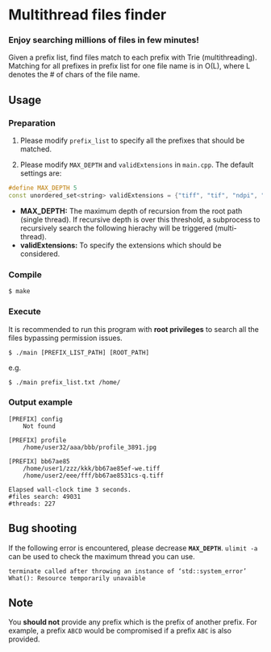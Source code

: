 # Multithread files finder
### Enjoy searching millions of files in few minutes!
Given a prefix list, find files match to each prefix with Trie (multithreading). Matching for all prefixes in prefix list for one file name is in O(L), where L denotes the # of chars of the file name.

## Usage
### Preparation
1. Please modify `prefix_list` to specify all the prefixes that should be matched.

2. Please modify `MAX_DEPTH` and `validExtensions` in `main.cpp`. The default settings are:
```cpp
#define MAX_DEPTH 5
const unordered_set<string> validExtensions = {"tiff", "tif", "ndpi", "png", "jpg", "jpeg"};
```
- **MAX_DEPTH:** The maximum depth of recursion from the root path (single thread). If recursive depth is over this threshold, a subprocess to recursively search the following hierachy will be triggered (multi-thread).
- **validExtensions:** To specify the extensions which should be considered.
### Compile
```
$ make
```
### Execute
It is recommended to run this program with **root privileges** to search all the files bypassing permission issues.
```script
$ ./main [PREFIX_LIST_PATH] [ROOT_PATH]
```
e.g.
```
$ ./main prefix_list.txt /home/
```
### Output example
```script
[PREFIX] config
    Not found

[PREFIX] profile
    /home/user32/aaa/bbb/profile_3891.jpg

[PREFIX] bb67ae85
    /home/user1/zzz/kkk/bb67ae85ef-we.tiff
    /home/user2/eee/fff/bb67ae8531cs-q.tiff

Elapsed wall-clock time 3 seconds.
#files search: 49031
#threads: 227
```
## Bug shooting
If the following error is encountered, please decrease **`MAX_DEPTH`**. `ulimit -a` can be used to check the maximum thread you can use.
```
terminate called after throwing an instance of ‘std::system_error’ What(): Resource temporarily unavaible
```
## Note
You **should not** provide any prefix which is the prefix of another prefix. For example, a prefix `ABCD` would be compromised if a prefix `ABC` is also provided. 